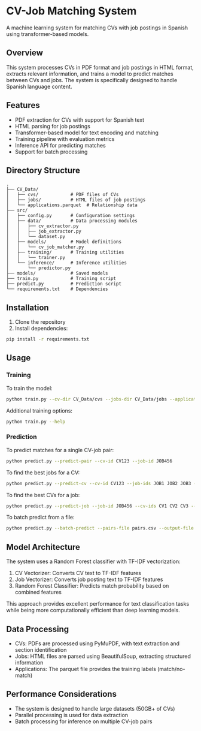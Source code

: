 # CV-Job Matching System

A machine learning system for matching CVs with job postings in Spanish using transformer-based models.

## Overview

This system processes CVs in PDF format and job postings in HTML format, extracts relevant information, and trains a model to predict matches between CVs and jobs. The system is specifically designed to handle Spanish language content.

## Features

- PDF extraction for CVs with support for Spanish text
- HTML parsing for job postings
- Transformer-based model for text encoding and matching
- Training pipeline with evaluation metrics
- Inference API for predicting matches
- Support for batch processing

## Directory Structure

```
.
├── CV_Data/
│   ├── cvs/            # PDF files of CVs
│   ├── jobs/           # HTML files of job postings
│   └── applications.parquet  # Relationship data
├── src/
│   ├── config.py       # Configuration settings
│   ├── data/           # Data processing modules
│   │   ├── cv_extractor.py
│   │   ├── job_extractor.py
│   │   └── dataset.py
│   ├── models/         # Model definitions
│   │   └── cv_job_matcher.py
│   ├── training/       # Training utilities
│   │   └── trainer.py
│   └── inference/      # Inference utilities
│       └── predictor.py
├── models/             # Saved models
├── train.py            # Training script
├── predict.py          # Prediction script
└── requirements.txt    # Dependencies
```

## Installation

1. Clone the repository
2. Install dependencies:

```bash
pip install -r requirements.txt
```

## Usage

### Training

To train the model:

```bash
python train.py --cv-dir CV_Data/cvs --jobs-dir CV_Data/jobs --applications-file CV_Data/applications.parquet
```

Additional training options:

```bash
python train.py --help
```

### Prediction

To predict matches for a single CV-job pair:

```bash
python predict.py --predict-pair --cv-id CV123 --job-id JOB456
```

To find the best jobs for a CV:

```bash
python predict.py --predict-cv --cv-id CV123 --job-ids JOB1 JOB2 JOB3 --top-k 5
```

To find the best CVs for a job:

```bash
python predict.py --predict-job --job-id JOB456 --cv-ids CV1 CV2 CV3 --top-k 5
```

To batch predict from a file:

```bash
python predict.py --batch-predict --pairs-file pairs.csv --output-file results.csv
```

## Model Architecture

The system uses a Random Forest classifier with TF-IDF vectorization:

1. CV Vectorizer: Converts CV text to TF-IDF features
2. Job Vectorizer: Converts job posting text to TF-IDF features
3. Random Forest Classifier: Predicts match probability based on combined features

This approach provides excellent performance for text classification tasks while being more computationally efficient than deep learning models.

## Data Processing

- CVs: PDFs are processed using PyMuPDF, with text extraction and section identification
- Jobs: HTML files are parsed using BeautifulSoup, extracting structured information
- Applications: The parquet file provides the training labels (match/no-match)

## Performance Considerations

- The system is designed to handle large datasets (50GB+ of CVs)
- Parallel processing is used for data extraction
- Batch processing for inference on multiple CV-job pairs
